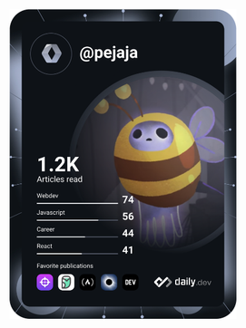 <a href="https://app.daily.dev/pejaja"><img src="https://github.com/lipeijia/lipeijia/blob/master/devcard.svg" width="400" alt="pejaja's Dev Card"/></a>
<!--
**lipeijia/lipeijia** is a ✨ _special_ ✨ repository because its `README.md` (this file) appears on your GitHub profile.

Here are some ideas to get you started:

- 🔭 I’m currently working on ...
- 🌱 I’m currently learning ...
- 👯 I’m looking to collaborate on ...
- 🤔 I’m looking for help with ...
- 💬 Ask me about ...
- 📫 How to reach me: ...
- 😄 Pronouns: ...
- ⚡ Fun fact: ...
-->
